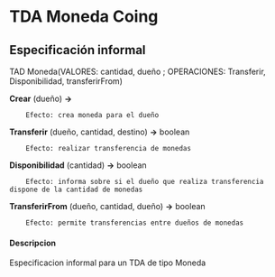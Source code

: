 # TDA Moneda Coing
## Especificación informal

TAD Moneda(VALORES: cantidad, dueño  ; OPERACIONES: Transferir, Disponibilidad, transferirFrom)

**Crear**
(dueño) **->** 

 		Efecto: crea moneda para el dueño

**Transferir**
(dueño, cantidad, destino) **->** boolean

 		Efecto: realizar transferencia de monedas

**Disponibilidad**
(cantidad) **->** boolean

 		Efecto: informa sobre si el dueño que realiza transferencia dispone de la cantidad de monedas

**TransferirFrom**
(dueño, cantidad, dueño) **->** boolean

 		Efecto: permite transferencias entre dueños de monedas

#### Descripcion
Especificacion informal para un TDA de tipo Moneda